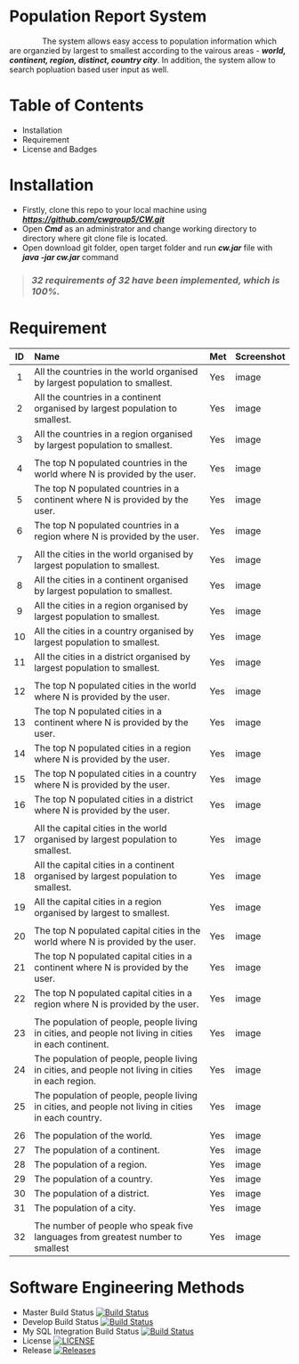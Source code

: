 # Population Report System
  &nbsp;&nbsp;&nbsp;&nbsp;&nbsp;&nbsp;&nbsp;&nbsp;&nbsp;&nbsp;&nbsp;&nbsp;&nbsp;&nbsp;&nbsp;The system allows easy access to population information which are organzied by largest to smallest according to the vairous areas - ***world, continent, region, distinct, country city***. In addition, the system allow to search popluation based user input as well.
  
# Table of Contents
  - Installation
  - Requirement
  - License and Badges
# Installation
  - Firstly, clone this repo to your local machine using ***https://github.com/cwgroup5/CW.git***
  - Open ***Cmd*** as an administrator and change working directory to directory where git clone file is located.
  - Open download git folder, open target folder and run ***cw.jar*** file with ***java -jar cw.jar*** command 
  
> ### ***32 requirements of 32 have been implemented, which is 100%.***

# Requirement
  | ID      | Name   | Met    | Screenshot
  | :-----: | :----------------------------------| :------- |:----------
  | 1  | All the countries in the world organised by largest population to smallest.  | Yes   | image |
  | 2  | All the countries in a continent organised by largest population to smallest. | Yes   | image |
  | 3  | All the countries in a region organised by largest population to smallest.  | Yes   | image | 
  |   |   |   |  | 
  | 4  | The top N populated countries in the world where N is provided by the user. | Yes   | image |
  | 5  | The top N populated countries in a continent where N is provided by the user. | Yes   | image |
  | 6  | The top N populated countries in a region where N is provided by the user. | Yes   | image |
  |   |   |   |  | 
  | 7  | All the cities in the world organised by largest population to smallest.  | Yes   | image |
  | 8  | All the cities in a continent organised by largest population to smallest. | Yes   | image |
  | 9  | All the cities in a region organised by largest population to smallest.  | Yes   | image |
  | 10 | All the cities in a country organised by largest population to smallest. | Yes   | image |
  | 11  | All the cities in a district organised by largest population to smallest.  | Yes   | image |
  |   |   |   |  | 
  | 12  | The top N populated cities in the world where N is provided by the user. | Yes   | image |
  | 13  | The top N populated cities in a continent where N is provided by the user.  | Yes   | image |
  | 14  | The top N populated cities in a region where N is provided by the user. | Yes   | image |
  | 15  | The top N populated cities in a country where N is provided by the user. | Yes   | image |
  | 16  | The top N populated cities in a district where N is provided by the user.  | Yes   | image |
  |   |   |   |  | 
  | 17  | All the capital cities in the world organised by largest population to smallest. | Yes   | image |
  | 18  | All the capital cities in a continent organised by largest population to smallest. | Yes   | image |
  | 19  | All the capital cities in a region organised by largest to smallest. | Yes   | image |
  |   |   |   |  | 
  | 20  | The top N populated capital cities in the world where N is provided by the user. | Yes   | image |
  | 21  | The top N populated capital cities in a continent where N is provided by the user. |Yes   | image |
  | 22  | The top N populated capital cities in a region where N is provided by the user.  | Yes   | image |   
  |   |   |   |  | 
  | 23  | The population of people, people living in cities, and people not living in cities in each continent. | Yes   | image |
  | 24  | The population of people, people living in cities, and people not living in cities in each region. | Yes   | image |
  | 25  | The population of people, people living in cities, and people not living in cities in each country.  | Yes   | image |
  |   |   |   |  | 
  | 26  | The population of the world. | Yes   | image |
  | 27  | The population of a continent. | Yes   | image |
  | 28  | The population of a region.  | Yes   | image |
  | 29  | The population of a country. | Yes   | image |
  | 30  | The population of a district. | Yes   | image |
  | 31  | The population of a city.  | Yes   | image |
  |   |   |   |  | 
  | 32  | The number of people who speak five languages from greatest number to smallest  | Yes   | image |
 
 
 
# Software Engineering Methods

- Master Build Status [![Build Status](https://travis-ci.org/cwgroup5/CW.svg?branch=master)](https://travis-ci.org/cwgroup5/CW)
- Develop Build Status [![Build Status](https://travis-ci.org/cwgroup5/CW.svg?branch=master)](https://travis-ci.org/cwgroup5/CW)
- My SQL Integration Build Status [![Build Status](https://travis-ci.org/cwgroup5/CW.svg?branch=feature/sql-integration)](https://travis-ci.org/cwgroup5/CW)
- License [![LICENSE](https://img.shields.io/github/license/cwgroup5/CW.svg?style=flat-square)](https://github.com/cwgroup5/CW/blob/master/LICENSE)
- Release [![Releases](https://img.shields.io/github/release/cwgroup5/CW/all.svg?style=flat-square)](https://github.com/cwgroup5/CW/releases)
